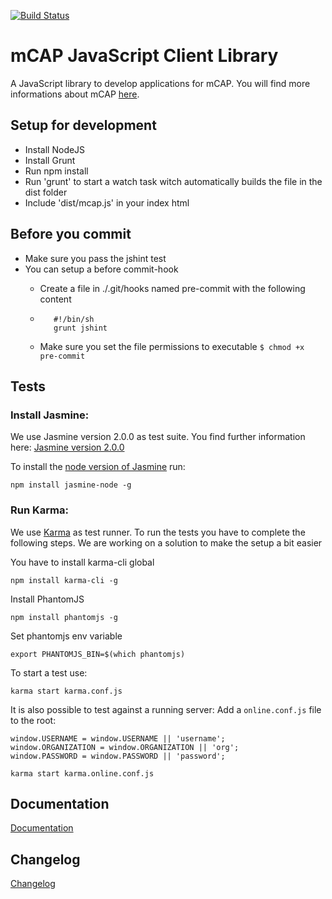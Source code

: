 [![Build Status](https://travis-ci.org/mwaylabs/mcapjs-client.svg)](https://travis-ci.org/mwaylabs/mcapjs-client)

# mCAP JavaScript Client Library
A JavaScript library to develop applications for mCAP. You will find more informations about mCAP [here](http://mobility-platform.com).

## Setup for development
- Install NodeJS
- Install Grunt
- Run npm install
- Run 'grunt' to start a watch task witch automatically builds the file in the dist folder
- Include 'dist/mcap.js' in your index html

## Before you commit
- Make sure you pass the jshint test
- You can setup a before commit-hook
  * Create a file in ./.git/hooks named pre-commit with the following content
  * ```
       #!/bin/sh 
       grunt jshint  
     ```

  * Make sure you set the file permissions to executable `$ chmod +x pre-commit`

## Tests

### Install Jasmine: 
We use Jasmine version 2.0.0 as test suite.
You find further information here:
[Jasmine version 2.0.0](http://jasmine.github.io/2.0/introduction.html)

To install the [node version of Jasmine](https://github.com/mhevery/jasmine-node) run:

```
npm install jasmine-node -g
```

### Run Karma:

We use [Karma](http://karma-runner.github.io/0.12/index.html) as test runner.
To run the tests you have to complete the following steps. We are working on a solution to make the setup a bit easier

You have to install karma-cli global
```
npm install karma-cli -g
```
Install PhantomJS
```
npm install phantomjs -g
```
Set phantomjs env variable
```
export PHANTOMJS_BIN=$(which phantomjs)
```

To start a test use:
```
karma start karma.conf.js
```

It is also possible to test against a running server:
Add a `online.conf.js` file to the root:

```
window.USERNAME = window.USERNAME || 'username';
window.ORGANIZATION = window.ORGANIZATION || 'org';
window.PASSWORD = window.PASSWORD || 'password';
```


```
karma start karma.online.conf.js
```

## Documentation
[Documentation](https://wiki.mwaysolutions.com/confluence/display/mCAP/Getting+Started+with+mCAPjs-client)

## Changelog
[Changelog](https://github.com/mwaylabs/mcapjs-client/blob/master/changelog.md)
